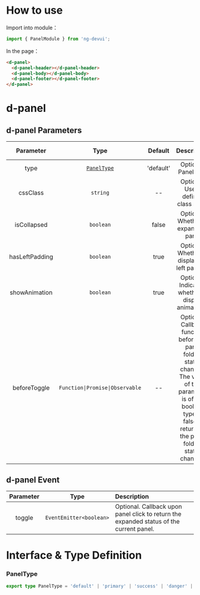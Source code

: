 # How to use

Import into module：

```ts
import { PanelModule } from 'ng-devui';
```

In the page：

```html
<d-panel>
  <d-panel-header></d-panel-header>
  <d-panel-body></d-panel-body>
  <d-panel-footer></d-panel-footer>
</d-panel>
```

# d-panel

## d-panel Parameters

|   Parameter    |              Type               |  Default  |                                                                                   Description                                                                                    | Jump to Demo                                                  | Global Config |
| :------------: | :-----------------------------: | :-------: | :------------------------------------------------------------------------------------------------------------------------------------------------------------------------------: | :------------------------------------------------------------ | ------------- |
|      type      |    [`PanelType`](#paneltype)    | 'default' |                                                                               Optional. Panel type                                                                               | [Basic Usage](demo#basic-usage)                               |
|    cssClass    |            `string`             |    --     |                                                                        Optional. User-defined class name                                                                         |
|  isCollapsed   |            `boolean`            |   false   |                                                                      Optional. Whether to expand the panel                                                                       | [Basic Usage](demo#basic-usage)                               |
| hasLeftPadding |            `boolean`            |   true    |                                                                  Optional. Whether to display the left padding                                                                   | [Basic Usage](demo#basic-usage)                               |
| showAnimation  |            `boolean`            |   true    |                                                               Optional. Indicating whether to display animations.                                                                | [Basic Usage](demo#basic-usage)                               |
|  beforeToggle  | `Function\|Promise\|Observable` |    --     | Optional. Callback function before the panel folding status changes. The value of this parameter is of the boolean type. If false is returned, the panel folding status changes. | [Prevent Collapse Based on Conditions](demo#condition-change) |

## d-panel Event

| Parameter |          Type           | Description                                                                             |
| :-------: | :---------------------: | :-------------------------------------------------------------------------------------- |
|  toggle   | `EventEmitter<boolean>` | Optional. Callback upon panel click to return the expanded status of the current panel. |

# Interface & Type Definition

### PanelType

```ts
export type PanelType = 'default' | 'primary' | 'success' | 'danger' | 'warning' | 'info';
```

